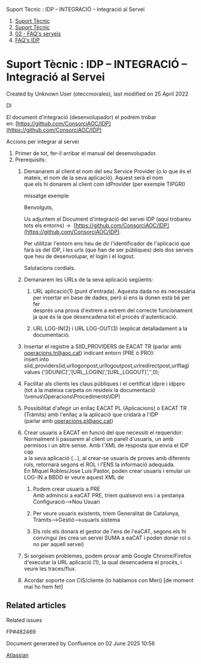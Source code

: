 Suport Tècnic : IDP – INTEGRACIÓ – Integració al Servei  

1.  [Suport Tècnic](index.html)
2.  [Suport Tècnic](13893782.html)
3.  [02 - FAQ's serveis](26313393.html)
4.  [FAQ's IDP](64981103.html)

Suport Tècnic : IDP – INTEGRACIÓ – Integració al Servei
=======================================================

Created by Unknown User (oteccmorales), last modified on 25 April 2022

  

DI

El document d'integració (desenvolupador) el podrem trobar en: [https://github.com/ConsorciAOC/IDP](https://github.com/ConsorciAOC/IDP)

  

  

Accions per integrar al servei

1.  Primer de tot, fer-li arribar el manual del desenvolupador.
2.  Prerequisits:
    1.  Demanarem al client el nom del seu Service Provider (o lo que és el mateix, el nom de la seva aplicació). Aquest serà el nom  
        que els hi donarem al client com idProvider (per exemple TIPGRI)
        
        missatge exemple
        
        Benvolguts,
        
          
        
        Us adjuntem el Document d'integració del servei IDP (aquí trobareu tots els entorns) →  [https://github.com/ConsorciAOC/IDP](https://github.com/ConsorciAOC/IDP).
        
        Per utilitzar l'entorn ens heu de dir l'identificador de l'aplicació que farà ús del IDP, i les urls (que han de ser públiques) dels dos serveis que heu de desenvolupar, el login i el logout.
        
          
        
        Salutacions cordials.
        
    2.  Demanarem les URLs de la seva aplicació següents:
        
        1.  URL aplicació(1) (punt d'entrada). Aquesta dada no és necessària per insertar en base de dades, però si ens la donen està bé per fer  
            després una prova d'extrem a extrem del correcte funcionament ja que és la que desencadena tot el procés d'autenticació.
            
        2.  URL LOG-IN(2) i URL LOG-OUT(3) (explicat detalladament a la documentació.
            
    3.  Insertar el registre a SIID\_PROVIDERS de EACAT TR (parlar amb [operacions.tr@aoc.cat](mailto:operacions.tr@aoc.cat)) indicant entorn (PRE ó PRO):  
        insert into siid\_providers(id,urllogonpost,urllogoutpost,urlredirectpost,urlflag) values ('\[IDUNIC\]','\[URL\_LOGIN\]','\[URL\_LOGOUT\]','',0);
        
    4.  Facilitar als clients les claus públiques i el certificat idpre i idppro  
        (tot a la mateixa carpeta on resideix la documentació \\\\venus\\Operacions\\Procediments\\IDP)
        
    5.  Possibilitat d'afegir un enllaç EACAT PL (Aplicacions) o EACAT TR (Tràmits) amb l'enllaç a la aplicació que cridarà a l'IDP  
        (parlar amb [operacions.pl@aoc.cat](mailto:operacions.pl@aoc.cat))
        
    6.  Crear usuaris a EACAT en funció del que necessiti el requeridor:  
        Normalment li passarem al client un parell d'usuaris, un amb permisos i un altre sense. Amb l'XML de resposta que envia el IDP cap  
        a la seva aplicació (<InfoUsu>...</InfoUsu>), al crear-se usuaris de proves amb diferents rols, retornarà segons el ROL i l'ENS la informació adequada.  
        En Miquel Robles/Jose Luis Pastor, poden crear usuaris i emular un LOG-IN a BBDD èr veure aquest XML de <InfoUsu>
        
        1.  Podem crear usuaris a PRE  
            Amb admincsi a eaCAT PRE, triem qualsevol ens i a pestanya Configuració-->Nou Usuari
            
        2.  Per veure usuaris existents, triem Generalitat de Catalunya, Tràmits-->Gestió-->usuaris sistema
            
        3.  Els rols els donarà el gestor de l'ens de l'eaCAT, segons els hi convingui (es crea un servei SUMA a eaCAT i poden donar rol o no per aquell servei)
            
    7.  Si sorgeixen problemes, podem provar amb Google Chrome/Firefox d'executar la URL aplicació (1), la qual desencadena el procés, i veure les traces/flux.
        
    8.  Acordar soporte con CIS/cliente (lo hablamos con Meri) \[de moment mai ho hem fet\]
        

  

  

Related articles
----------------

  

Related issues

FP#482469 

Document generated by Confluence on 02 June 2025 10:56

[Atlassian](http://www.atlassian.com/)